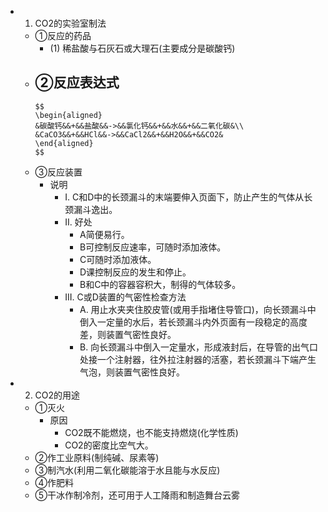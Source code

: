 -
  1. CO2的实验室制法
	- ①反应的药品
		- (1) 稀盐酸与石灰石或大理石(主要成分是碳酸钙)
	- ②反应表达式
		-
		  $$
		  \begin{aligned}
		  &碳酸钙&&+&&盐酸&&->&&氯化钙&&+&&水&&+&&二氧化碳&\\
		  &CaCO3&&+&&HCl&&->&&CaCl2&&+&&H2O&&+&&CO2&
		  \end{aligned}
		  $$
	- ③反应装置
		- 说明
			- I. C和D中的长颈漏斗的末端要伸入页面下，防止产生的气体从长颈漏斗逸出。
			- II. 好处
				- A简便易行。
				- B可控制反应速率，可随时添加液体。
				- C可随时添加液体。
				- D课控制反应的发生和停止。
				- B和C中的容器容积大，制得的气体较多。
			- III. C或D装置的气密性检查方法
				- A. 用止水夹夹住胶皮管(或用手指堵住导管口)，向长颈漏斗中倒入一定量的水后，若长颈漏斗内外页面有一段稳定的高度差，则装置气密性良好。
				- B. 向长颈漏斗中倒入一定量水，形成液封后，在导管的出气口处接一个注射器，往外拉注射器的活塞，若长颈漏斗下端产生气泡，则装置气密性良好。
-
  2. CO2的用途
	- ①灭火
		- 原因
			- CO2既不能燃烧，也不能支持燃烧(化学性质)
			- CO2的密度比空气大。
	- ②作工业原料(制纯碱、尿素等)
	- ③制汽水(利用二氧化碳能溶于水且能与水反应)
	- ④作肥料
	- ⑤干冰作制冷剂，还可用于人工降雨和制造舞台云雾